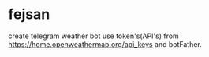 # fejsan
create telegram weather bot 
use token's(API's) from https://home.openweathermap.org/api_keys  and botFather. 
